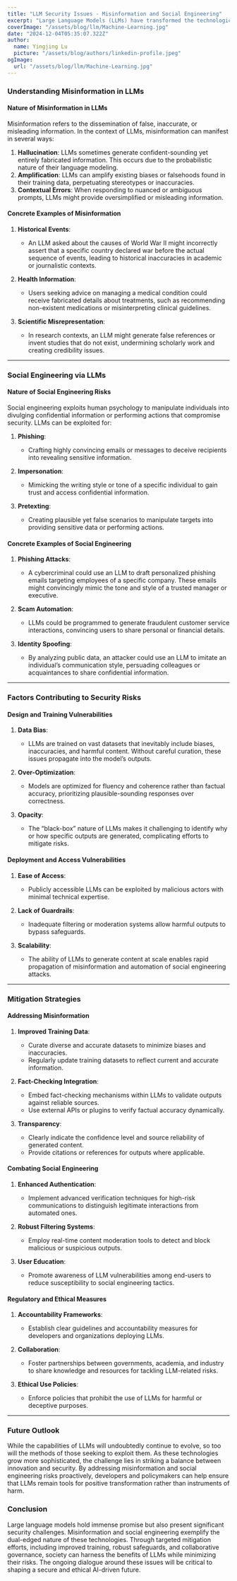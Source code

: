 ```yaml
---
title: "LLM Security Issues - Misinformation and Social Engineering"
excerpt: "Large Language Models (LLMs) have transformed the technological landscape, finding applications in everything from customer support and creative writing to research assistance and programming. However, their ubiquity also exposes them to significant security risks. Attackers can manipulate these models in subtle but impactful ways, undermining their reliability and potentially causing real-world harm. This article examines the primary security vulnerabilities in LLMs, provides concrete examples of attacks, and discusses mitigation strategies."
coverImage: "/assets/blog/llm/Machine-Learning.jpg"
date: "2024-12-04T05:35:07.322Z"
author:
  name: Yingjing Lu
  picture: "/assets/blog/authors/linkedin-profile.jpeg"
ogImage:
  url: "/assets/blog/llm/Machine-Learning.jpg"
---
```


### Understanding Misinformation in LLMs

#### Nature of Misinformation in LLMs

Misinformation refers to the dissemination of false, inaccurate, or misleading information. In the context of LLMs, misinformation can manifest in several ways:

1. **Hallucination**: LLMs sometimes generate confident-sounding yet entirely fabricated information. This occurs due to the probabilistic nature of their language modeling.
2. **Amplification**: LLMs can amplify existing biases or falsehoods found in their training data, perpetuating stereotypes or inaccuracies.
3. **Contextual Errors**: When responding to nuanced or ambiguous prompts, LLMs might provide oversimplified or misleading information.

#### Concrete Examples of Misinformation

1. **Historical Events**:
   - An LLM asked about the causes of World War II might incorrectly assert that a specific country declared war before the actual sequence of events, leading to historical inaccuracies in academic or journalistic contexts.

2. **Health Information**:
   - Users seeking advice on managing a medical condition could receive fabricated details about treatments, such as recommending non-existent medications or misinterpreting clinical guidelines.

3. **Scientific Misrepresentation**:
   - In research contexts, an LLM might generate false references or invent studies that do not exist, undermining scholarly work and creating credibility issues.

---

### Social Engineering via LLMs

#### Nature of Social Engineering Risks

Social engineering exploits human psychology to manipulate individuals into divulging confidential information or performing actions that compromise security. LLMs can be exploited for:

1. **Phishing**:
   - Crafting highly convincing emails or messages to deceive recipients into revealing sensitive information.

2. **Impersonation**:
   - Mimicking the writing style or tone of a specific individual to gain trust and access confidential information.

3. **Pretexting**:
   - Creating plausible yet false scenarios to manipulate targets into providing sensitive data or performing actions.

#### Concrete Examples of Social Engineering

1. **Phishing Attacks**:
   - A cybercriminal could use an LLM to draft personalized phishing emails targeting employees of a specific company. These emails might convincingly mimic the tone and style of a trusted manager or executive.

2. **Scam Automation**:
   - LLMs could be programmed to generate fraudulent customer service interactions, convincing users to share personal or financial details.

3. **Identity Spoofing**:
   - By analyzing public data, an attacker could use an LLM to imitate an individual’s communication style, persuading colleagues or acquaintances to share confidential information.

---

### Factors Contributing to Security Risks

#### Design and Training Vulnerabilities

1. **Data Bias**:
   - LLMs are trained on vast datasets that inevitably include biases, inaccuracies, and harmful content. Without careful curation, these issues propagate into the model’s outputs.

2. **Over-Optimization**:
   - Models are optimized for fluency and coherence rather than factual accuracy, prioritizing plausible-sounding responses over correctness.

3. **Opacity**:
   - The “black-box” nature of LLMs makes it challenging to identify why or how specific outputs are generated, complicating efforts to mitigate risks.

#### Deployment and Access Vulnerabilities

1. **Ease of Access**:
   - Publicly accessible LLMs can be exploited by malicious actors with minimal technical expertise.

2. **Lack of Guardrails**:
   - Inadequate filtering or moderation systems allow harmful outputs to bypass safeguards.

3. **Scalability**:
   - The ability of LLMs to generate content at scale enables rapid propagation of misinformation and automation of social engineering attacks.

---

### Mitigation Strategies

#### Addressing Misinformation

1. **Improved Training Data**:
   - Curate diverse and accurate datasets to minimize biases and inaccuracies.
   - Regularly update training datasets to reflect current and accurate information.

2. **Fact-Checking Integration**:
   - Embed fact-checking mechanisms within LLMs to validate outputs against reliable sources.
   - Use external APIs or plugins to verify factual accuracy dynamically.

3. **Transparency**:
   - Clearly indicate the confidence level and source reliability of generated content.
   - Provide citations or references for outputs where applicable.

#### Combating Social Engineering

1. **Enhanced Authentication**:
   - Implement advanced verification techniques for high-risk communications to distinguish legitimate interactions from automated ones.

2. **Robust Filtering Systems**:
   - Employ real-time content moderation tools to detect and block malicious or suspicious outputs.

3. **User Education**:
   - Promote awareness of LLM vulnerabilities among end-users to reduce susceptibility to social engineering tactics.

#### Regulatory and Ethical Measures

1. **Accountability Frameworks**:
   - Establish clear guidelines and accountability measures for developers and organizations deploying LLMs.

2. **Collaboration**:
   - Foster partnerships between governments, academia, and industry to share knowledge and resources for tackling LLM-related risks.

3. **Ethical Use Policies**:
   - Enforce policies that prohibit the use of LLMs for harmful or deceptive purposes.

---

### Future Outlook

While the capabilities of LLMs will undoubtedly continue to evolve, so too will the methods of those seeking to exploit them. As these technologies grow more sophisticated, the challenge lies in striking a balance between innovation and security. By addressing misinformation and social engineering risks proactively, developers and policymakers can help ensure that LLMs remain tools for positive transformation rather than instruments of harm.

### Conclusion

Large language models hold immense promise but also present significant security challenges. Misinformation and social engineering exemplify the dual-edged nature of these technologies. Through targeted mitigation efforts, including improved training, robust safeguards, and collaborative governance, society can harness the benefits of LLMs while minimizing their risks. The ongoing dialogue around these issues will be critical to shaping a secure and ethical AI-driven future.